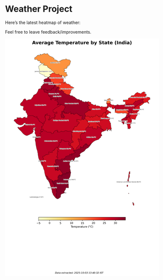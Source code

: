 # Weather Project

Here’s the latest heatmap of weather:

Feel free to leave feedback/improvements.

![India Heatmap](docs/assets/india_heatmap.png?v=DF84FA)
